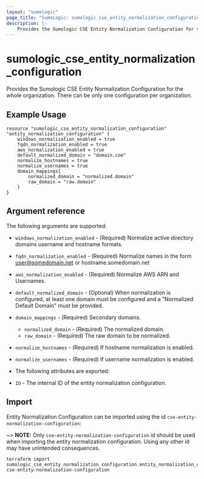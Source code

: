 ```yaml
---
layout: "sumologic"
page_title: "SumoLogic: sumologic_cse_entity_normalization_configuration"
description: |-
    Provides the Sumologic CSE Entity Normalization Configuration for the whole organization. There can be only one configuration per organization.
---
```


# sumologic_cse_entity_normalization_configuration
Provides the Sumologic CSE Entity Normalization Configuration for the whole organization. There can be only one configuration per organization.

## Example Usage
```hcl
resource "sumologic_cse_entity_normalization_configuration" "entity_normalization_configuration" {
	windows_normalization_enabled = true
	fqdn_normalization_enabled = true
	aws_normalization_enabled = true
	default_normalized_domain = "domain.com"
	normalize_hostnames = true
	normalize_usernames = true
	domain_mappings{
		normalized_domain = "normalized.domain"
		raw_domain = "raw.domain"
	}
}
```

## Argument reference

The following arguments are supported:

- `windows_normalization_enabled` - (Required) Normalize active directory domains username and hostname formats.
- `fqdn_normalization_enabled` - (Required) Normalize names in the form user@somedomain.net or hostname.somedomain.net
- `aws_normalization_enabled` - (Required) Normalize AWS ARN and Usernames.
- `default_normalized_domain` - (Optional) When normalization is configured, at least one domain must be configured and a "Normalized Default Domain" must be provided.
- `domain_mappings` - (Required) Secondary domains.
    + `normalized_domain` - (Required) The normalized domain.
    + `raw_domain` - (Required) The raw domain to be normalized.
- `normalize_hostnames` - (Required) If hostname normalization is enabled.
- `normalize_usernames` - (Required) If username normalization is enabled.

- The following attributes are exported:

- `ID` - The internal ID of the entity normalization configuration.

## Import

Entity Normalization Configuration can be imported using the id `cse-entity-normalization-configuration`:

~> **NOTE:** Only `cse-entity-normalization-configuration` id should be used when importing the entity normalization configuration. Using any other id may have unintended consequences.

```hcl
terraform import sumologic_cse_entity_normalization_configuration.entity_normalization_configuration cse-entity-normalization-configuration
```